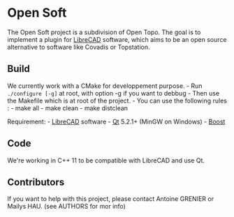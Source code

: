 # Open Soft

The Open Soft project is a subdivision of Open Topo.
The goal is to implement a plugin for [LibreCAD](http://www.librecad.org) software, which aims to be an
open source alternative to software like Covadis or Topstation.



## Build

We currently work with a CMake for developpement purpose.
	- Run ```./configure [-g]``` at root, with option -g if you want to debbug
	- Then use the Makefile which is at root of the project.
	- You can use the following rules :
		- make all
		- make clean
		- make distclean

Requirement:
	- [LibreCAD](http://www.librecad.org) software
	- [Qt](http://www.qt.io/download-open-source/) 5.2.1+ (MinGW on Windows)
	- [Boost](http://www.boost.org/)


## Code
We're working in C++ 11 to be compatible with LibreCAD and use Qt.



## Contributors
If you want to help with this project, please contact Antoine GRENIER or Mailys HAU.
(see AUTHORS for mor info)
